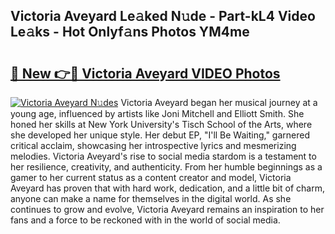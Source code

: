 ## Victoria Aveyard Le𝚊ked N𝚞de - Part-kL4 Video Le𝚊ks - Hot Onlyf𝚊ns Photos YM4me

# <h2><a href="http://ab36106.deff.icu/?id=Victoria+Aveyard">🔗 New 👉🔴 Victoria Aveyard VIDEO Photos</a></h2>

[![Victoria Aveyard N𝚞des](https://i.imgur.com/rIISA9y.gif)](http://ab36106.deff.icu/?id=Victoria+Aveyard)
Victoria Aveyard began her musical journey at a young age, influenced by artists like Joni Mitchell and Elliott Smith. She honed her skills at New York University's Tisch School of the Arts, where she developed her unique style. Her debut EP, "I'll Be Waiting," garnered critical acclaim, showcasing her introspective lyrics and mesmerizing melodies. Victoria Aveyard's rise to social media stardom is a testament to her resilience, creativity, and authenticity. From her humble beginnings as a gamer to her current status as a content creator and model, Victoria Aveyard has proven that with hard work, dedication, and a little bit of charm, anyone can make a name for themselves in the digital world. As she continues to grow and evolve, Victoria Aveyard remains an inspiration to her fans and a force to be reckoned with in the world of social media.
